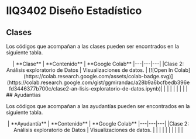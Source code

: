# IIQ3402 Diseño Estadístico
## Clases
Los códigos que acompañan a las clases pueden ser encontrados en la siguiente tabla.

<center>
|  **Clase** | **Contenido**  | **Google Colab**
|---|---|---|
|Clase 2: Análisis exploratorio de Datos  |  Visualizaciones de datos. | [![Open In Colab](https://colab.research.google.com/assets/colab-badge.svg)](https://colab.research.google.com/gist/ggmirandac/a28b9a6bcfbedb396efd3446377b700c/clase2-an-lisis-exploratorio-de-datos.ipynb)|
|   |   |   |
|   |   |   |
</center>
## Ayudantías

Los códigos que acompañan a las ayudantías pueden ser encontrados en la siguiente tabla.
<center>
|  **Ayudantía** | **Contenido**  | **Google Colab**
|---|---|---|
|Clase 2: Análisis exploratorio de Datos  |  Visualizaciones de datos. | |
|   |   |   |
|   |   |   |
</center>
